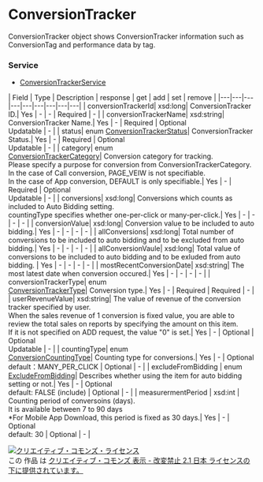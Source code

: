 # ConversionTracker
ConversionTracker object shows ConversionTracker information such as ConversionTag and performance data by tag.
### Service
+ [ConversionTrackerService](../services/ConversionTrackerService.md)

| Field | Type | Description | response | get | add | set | remove |
|---|---|---|---|---|---|---|---|---|
| conversionTrackerId| xsd:long| ConversionTracker ID.| Yes | - | - | Required | - |
| conversionTrackerName| xsd:string| ConversionTracker Name.| Yes | - | Required | Optional<br>Updatable | - |
| status| enum <a href="./ConversionTrackerStatus.md">ConversionTrackerStatus</a>| ConversionTracker Status.| Yes | - | Required | Optional<br>Updatable | - |
| category| enum<br><a href="./ConversionTrackerCategory.md">ConversionTrackerCategory</a>| Conversion category for tracking.<br>Please specify a purpose for conversion from ConversionTrackerCategory.<br>In the case of Call conversion, PAGE_VEIW is not specifiable.<br>In the case of App conversion, DEFAULT is only specifiable.| Yes | - | Required | Optional<br>Updatable | - |
| conversions| xsd:long| Conversions which counts as included to Auto Bidding setting.<br>countingType specifies whether one-per-click or many-per-click.| Yes | - | - | - | - |
| conversionValue| xsd:long| Conversion value to be included to auto bidding.| Yes | - | - | - | - |
| allConversions| xsd:long| Total number of conversions to be included to auto bidding and to be excluded from auto bidding.| Yes | - | - | - | - |
| allConversionVaule| xsd:long| Total value of conversions to be included to auto bidding and to be exluded from auto bidding. | Yes | - | - | - | - |
| mostRecentConversionDate| xsd:string| The most latest date when conversion occured.| Yes | - | - | - | - |
| conversionTrackerType| enum<br><a href="./ConversionTrackerType.md">ConversionTrackerType</a>| Conversion type.| Yes | - | Required | Required | - |
| userRevenueValue| xsd:string| The value of revenue of the conversion tracker specified by user. <br>When the sales revenue of 1 conversion is fixed value, you are able to review the total sales on reports by specifying the amount on this item.<br>If it is not specified on ADD request, the value "0" is set.| Yes | - | Optional | Optional<br>Updatable | - |
| countingType| enum<br><a href="./ConversionCountingType.md">ConversionCountingType</a>| Counting type for conversions.| Yes | - | Optional<br>default：MANY_PER_CLICK | Optional | - |
| excludeFromBidding | enum<br><a href="./ExcludeFromBidding.md">ExcludeFromBidding</a>| Describes whether using the item for auto bidding setting or not.| Yes | - | Optional<br>default: FALSE (include) | Optional | - |
| measurermentPeriod | xsd:int | Counting period of conversoins (days).<br>It is available between 7 to 90 days<br>*For Mobile App Download, this period is fixed as 30 days.| Yes | - | Optional<br>default: 30 | Optional | - |

<a rel="license" href="http://creativecommons.org/licenses/by-nd/2.1/jp/"><img alt="クリエイティブ・コモンズ・ライセンス" style="border-width:0" src="https://i.creativecommons.org/l/by-nd/2.1/jp/88x31.png" /></a><br />この 作品 は <a rel="license" href="http://creativecommons.org/licenses/by-nd/2.1/jp/">クリエイティブ・コモンズ 表示 - 改変禁止 2.1 日本 ライセンスの下に提供されています。</a>
